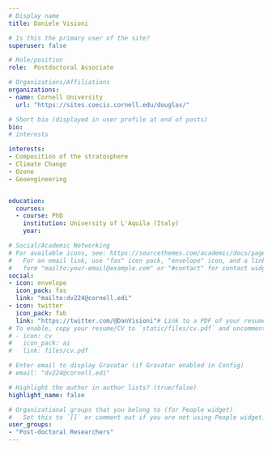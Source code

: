 ```yaml
---
# Display name
title: Daniele Visioni

# Is this the primary user of the site?
superuser: false

# Role/position
role:  Postdoctoral Associate

# Organizations/Affiliations
organizations:
- name: Cornell University
  url: "https://sites.coecis.cornell.edu/douglas/"

# Short bio (displayed in user profile at end of posts)
bio: 
# interests

interests:
- Composition of the stratosphere 
- Climate Change 
- Ozone 
- Geoengineering 


education:
  courses:
  - course: PhD
    institution: University of L'Aquila (Italy)
    year: 

# Social/Academic Networking
# For available icons, see: https://sourcethemes.com/academic/docs/page-builder/#icons
#   For an email link, use "fas" icon pack, "envelope" icon, and a link in the
#   form "mailto:your-email@example.com" or "#contact" for contact widget.
social:
- icon: envelope
  icon_pack: fas
  link: "mailto:dv224@cornell.edi"
- icon: twitter
  icon_pack: fab
  link: "https://twitter.com/@DanVisioni"# Link to a PDF of your resume/CV from the About widget.
# To enable, copy your resume/CV to `static/files/cv.pdf` and uncomment the lines below.
# - icon: cv
#   icon_pack: ai
#   link: files/cv.pdf

# Enter email to display Gravatar (if Gravatar enabled in Config)
# email: "dv224@cornell.edi"

# Highlight the author in author lists? (true/false)
highlight_name: false

# Organizational groups that you belong to (for People widget)
#   Set this to `[]` or comment out if you are not using People widget.
user_groups:
- "Post-doctoral Researchers"
---
```


